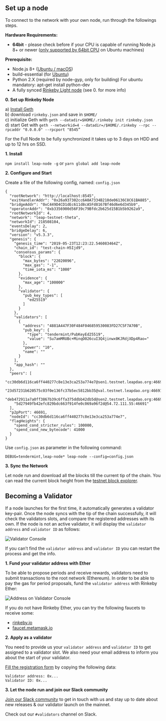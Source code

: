 ## Set up a node

To connect to the network with your own node, run through the followings steps.

**Hardware Requirements:**  

- **64bit** - please check before if your CPU is capable of running Node.js 8+ or newer ([only supported by 64bit CPU](https://github.com/nodejs/build/issues/885) on Ubuntu machines)


**Prerequisite:**

- Node.js 8+ ([Ubuntu / macOS](https://nodejs.org/en/download/))
- build-essential (for [Ubuntu](https://askubuntu.com/questions/398489/how-to-install-build-essential))
- Python 2.X (required by node-gyp, only for building)
  For ubuntu mandatory:  apt-get install python-dev
- A fully synced [Rinkeby Light node](https://www.rinkeby.io/#geth) (see 0. for more info)

**0. Set up Rinkeby Node**

a) [Install Geth](https://geth.ethereum.org/docs/install-and-build/installing-geth)  
b) download `rinkeby.json` and save in `$HOME/`  
c) initialize Geth with `geth --datadir=$HOME/.rinkeby init rinkeby.json`  
d) start Get with `geth --networkid=4 --datadir=/$HOME/.rinkeby --rpc --rpcaddr "0.0.0.0" --rpcport "8545”`  

For the Full Node to be fully synchronized it takes up to 3 days on HDD and up to 12 hrs on SSD.

**1. Install**

`npm install leap-node -g` or `yarn global add leap-node`


**2. Configure and Start**

Create a file of the following config, named: `config.json`
```
{
  "rootNetwork": "http://localhost:8545",
  "exitHandlerAddr": "0x26a937302cc6A0A7334B210de06136C8C61BA885",
  "bridgeAddr": "0xC449D4CD1dEc611d8cA5Fd8167Bf46d6e6d345b9",
  "operatorAddr": "0xb3356900d56F39c79Bfdc2b625d15B1b5b9262a9",
  "rootNetworkId": 4,
  "network": "leap-testnet-theta",
  "networkId": 218508104,
  "eventsDelay": 2,
  "bridgeDelay": 6,
  "version": "v5.3.3",
  "genesis": {
    "genesis_time": "2019-05-23T12:23:22.546083464Z",
    "chain_id": "test-chain-H5Ijd9",
    "consensus_params": {
      "block": {
        "max_bytes": "22020096",
        "max_gas": "-1",
        "time_iota_ms": "1000"
      },
      "evidence": {
        "max_age": "100000"
      },
      "validator": {
        "pub_key_types": [
          "ed25519"
        ]
      }
    },
    "validators": [
      {
        "address": "4881A447F30F484F046859530083FD27C5F7A70B",
        "pub_key": {
          "type": "tendermint/PubKeyEd25519",
          "value": "Su7amMRUBc+MinqO026cuI3Q4jinwx0KJRdjXDp4Rao="
        },
        "power": "10",
        "name": ""
      }
    ],
    "app_hash": ""
  },
  "peers": [
    "cc30db6d116ca6ff440277c8e13e3ca253a774e7@sen1.testnet.leapdao.org:46691",
    "23d57231b620575c03f0e136fc37b5ec5812bb35@val.testnet.leapdao.org:46691",
    "deb472911a7a0ff3867b39c6ffa375ddbb42db5d@sen2.testnet.leapdao.org:46691",
    "5d27949fb42efc829bdc663f914fe0c069a96f2d@54.72.111.55:46691"
  ],
  "p2pPort": 46691,
  "nodeId": "cc30db6d116ca6ff440277c8e13e3ca253a774e7",
  "flagHeights": {
    "spend_cond_stricter_rules": 100000,
    "spend_cond_new_bytecode": 41000
  }
}
```

Use `config.json` as parameter in the following command:

`DEBUG=tendermint,leap-node* leap-node --config=config.json`

**3. Sync the Network**

Let node run and download all the blocks till the current tip of the chain. You can read the current block height from the [testnet block explorer](https://testnet.leapdao.org/explorer).

## Becoming a Validator

If a node launches for the first time, it automatically generates a validator key-pair. Once the node syncs with the tip of the chain successfully, it will check the validators slots, and compare the registered addresses with its own. If the node is not an active validator, it will display the `validator address` and `validator ID` as follows:

![Validator Console](/img/validatorTerminal.png "values to copy from console")

If you can’t find the `validator address` and `validator ID` you can restart the process and get the info. 


**1. Fund your validator address with Ether**

To be able to propose periods and receive rewards, validators need to submit transactions to the root network (Ethereum). In order to be able to pay the gas for period proposals, fund the `validator address` with Rinkeby Ether:

![Address on Validator Console](/img/validatorTerm.png "address to copy from console")

If you do not have Rinkeby Ether, you can try the following faucets to receive some:

- [rinkeby.io](https://www.rinkeby.io/#faucet)
- [faucet.metamask.io](https://faucet.metamask.io/)


**2. Apply as a validator**

You need to provide us your `validator address` and `validator ID` to get assigned to a validator slot. We also need your email address to inform you about the start of your validator.


[Fill the registration form](https://docs.google.com/forms/d/e/1FAIpQLSdQtc5LoEyWkc5-86SOLW3xK8cRNwuByC7SIrA9MdWeAiuBZw/viewform) by copying the following data:

```
Validator address: 0x...
Validator ID: 0x...
```

**3. Let the node run and join our Slack community**

[Join our Slack community](http://join.leapdao.org/) to get in touch with us and stay up to date about new releases & our validator launch on the mainnet.

Check out our `#validators` channel on Slack.
